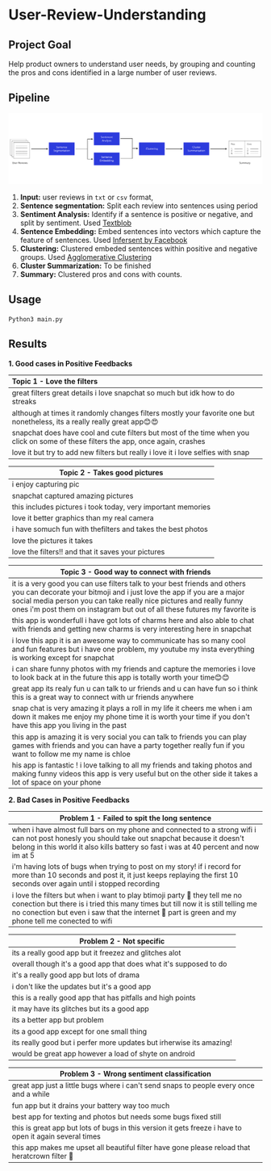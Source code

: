 # User-Review-Understanding



## Project Goal

Help product owners to understand user needs, by grouping and counting the pros and cons identified in a large number of user reviews.



## Pipeline

<img src="./assets/pipeline.png" alt="pipeline" style="zoom:100%;" />

1. **Input:** user reviews in `txt` or `csv` format, 
2. **Sentence segmentation:** Split each review into sentences using period
3. **Sentiment Analysis:** Identify if a sentence is positive or negative, and split by sentiment. Used [Textblob](https://textblob.readthedocs.io/en/dev/) 
4. **Sentence Embedding:** Embed sentences into vectors which capture the feature of sentences. Used [Infersent by Facebook](https://github.com/facebookresearch/InferSent)
5. **Clustering:** Clustered embeded sentences within positive and negative groups. Used [Agglomerative Clustering](https://scikit-learn.org/stable/modules/generated/sklearn.cluster.AgglomerativeClustering.html)
6. **Cluster Summarization:** To be finished
7. **Summary:** Clustered pros and cons with counts.



## Usage

```
Python3 main.py
```



## Results

**1. Good cases in Positive Feedbacks**

| Topic 1 - Love the filters                                   |
| :----------------------------------------------------------- |
| great filters great details i love snapchat so much but idk how to do streaks |
| although at times it randomly changes filters mostly your favorite one but nonetheless, its a really really great app😊😍 |
| snapchat does have cool and cute filters but most of the time when you click on some of these filters the app, once again, crashes |
| love it but try to add new filters but really i love it i love selfies with snap |

| Topic 2 - Takes good pictures                                |
| ------------------------------------------------------------ |
| i enjoy capturing pic                                        |
| snapchat captured amazing pictures                           |
| this includes pictures i took today, very important memories |
| love it better graphics than my real camera                  |
| i have somuch fun with thefilters and takes the best photos  |
| love the pictures it takes                                   |
| love the filters!! and that it saves your pictures           |

| Topic 3 - Good way to connect with friends                   |
| ------------------------------------------------------------ |
| it is a very good you can use filters talk to your best friends and others you can decorate your bitmoji and i just love the app if you are a major social media person you can take really nice pictures and really funny ones i'm post them on instagram but out of all these futures my favorite is |
| this app is wonderfull i have got lots of charms here and also able to chat with friends and getting new charms is very interesting here in snapchat |
| i love this app it is an awesome way to communicate has so many cool and fun features but i have one problem, my youtube my insta everything is working except for snapchat |
| i can share funny photos with my friends and capture the memories i love to look back at in the future this app is totally worth your time😊😊 |
| great app its realy fun u can talk to ur friends and u can have fun so i think this is a great way to connect with ur friends anywhere |
| snap chat is very amazing it plays a roll in my life it cheers me when i am down it makes me enjoy my phone time it is worth your time if you don't have this app you living in the past |
| this app is amazing it is very social you can talk to friends you can play games with friends and you can have a party together really fun if you want to follow me my name is chloe |
| his app is fantastic ! i love talking to all my friends and taking photos and making funny videos this app is very useful but on the other side it takes a lot of space on your phone |

**2. Bad Cases in Positive Feedbacks**

| Problem 1 - Failed to spit the long sentence                 |
| ------------------------------------------------------------ |
| when i have almost full bars on my phone and connected to a strong wifi i can not post honesly you should take out snapchat because it doesn't belong in this world it also kills battery so fast i was at 40 percent and now im at 5 |
| i'm having lots of bugs when trying to post on my story! if i record for more than 10 seconds and post it, it just keeps replaying the first 10 seconds over again until i stopped recording |
| i love the filters but when i want to play btimoji party 🎉 they tell me no conection but there is i tried this many times but till now it is still telling me no conection but even i saw that the internet 📶 part is green and my phone tell me conected to wifi |

| Problem 2 - Not specific                                     |
| ------------------------------------------------------------ |
| its a really good app but it freezez and glitches alot       |
| overall though it's a good app that does what it's supposed to do |
| it's a really good app but lots of drama                     |
| i don't like the updates but it's a good app                 |
| this is a really good app that has pitfalls and high points  |
| it may have its glitches but its a good app                  |
| its a better app but problem                                 |
| its a good app except for one small thing                    |
| its really good but i perfer more updates but irherwise its amazing! |
| would be great app however a load of shyte on android        |

| Problem 3 - Wrong sentiment classification                   |
| ------------------------------------------------------------ |
| great app just a little bugs where i can't send snaps to people every once and a while |
| fun app but it drains your battery way too much              |
| best app for texting and photos but needs some bugs fixed still |
| this is great app but lots of bugs in this version it gets freeze i have to open it again several times |
| this app makes me upset all beautiful filter have gone please reload that heratcrown filter 🙏 |
